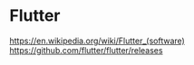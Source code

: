 # Flutter

https://en.wikipedia.org/wiki/Flutter_(software)
https://github.com/flutter/flutter/releases
